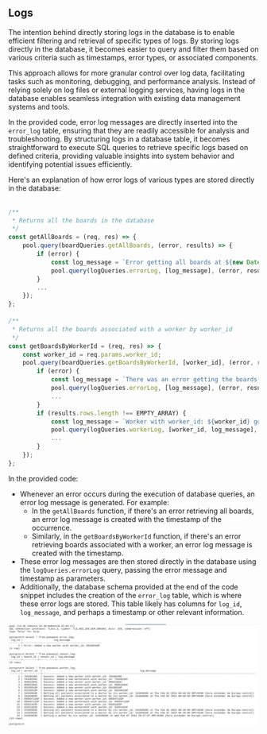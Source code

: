 ## Logs

The intention behind directly storing logs in the database is to enable efficient filtering and retrieval of specific types of logs. By storing logs directly in the database, it becomes easier to query and filter them based on various criteria such as timestamps, error types, or associated components.

This approach allows for more granular control over log data, facilitating tasks such as monitoring, debugging, and performance analysis. Instead of relying solely on log files or external logging services, having logs in the database enables seamless integration with existing data management systems and tools.

In the provided code, error log messages are directly inserted into the `error_log` table, ensuring that they are readily accessible for analysis and troubleshooting. By structuring logs in a database table, it becomes straightforward to execute SQL queries to retrieve specific logs based on defined criteria, providing valuable insights into system behavior and identifying potential issues efficiently.


Here's an explanation of how error logs of various types are stored directly in the database:

```javascript

/**
 * Returns all the boards in the database
 */
const getAllBoards = (req, res) => {
    pool.query(boardQueries.getAllBoards, (error, results) => {
        if (error) {
            const log_message = `Error getting all boards at ${new Date()}`;
            pool.query(logQueries.errorLog, [log_message], (error, results) => {});
        }
        ...
    });
};

/**
 * Returns all the boards associated with a worker by worker_id
 */
const getBoardsByWorkerId = (req, res) => {
    const worker_id = req.params.worker_id;
    pool.query(boardQueries.getBoardsByWorkerId, [worker_id], (error, results) => {
        if (error) {
            const log_message = `There was an error getting the boards by its worker_id: ${worker_id} at ${new Date()}`;
            pool.query(logQueries.errorLog, [log_message], (error, results) => {});
            ...
        }
        if (results.rows.length !== EMPTY_ARRAY) {
            const log_message = `Worker with worker_id: ${worker_id} got all boards at ${new Date()}`;
            pool.query(logQueries.workerLog, [worker_id, log_message], (error, results) => {});
            ...
        }
    });
};
```

In the provided code:

- Whenever an error occurs during the execution of database queries, an error log message is generated. For example:
  - In the `getAllBoards` function, if there's an error retrieving all boards, an error log message is created with the timestamp of the occurrence.
  - Similarly, in the `getBoardsByWorkerId` function, if there's an error retrieving boards associated with a worker, an error log message is created with the timestamp.
- These error log messages are then stored directly in the database using the `logQueries.errorLog` query, passing the error message and timestamp as parameters.
- Additionally, the database schema provided at the end of the code snippet includes the creation of the `error_log` table, which is where these error logs are stored. This table likely has columns for `log_id`, `log_message`, and perhaps a timestamp or other relevant information.


![Log Demostration](../../img/Milestone_5/LogDemostration.png)